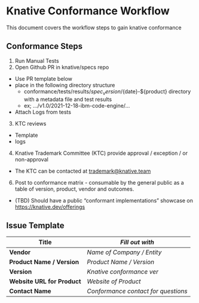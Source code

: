 # Knative Conformance Workflow

This document covers the workflow steps to gain knative conformance

## Conformance Steps
1. Run Manual Tests
2. Open Github PR in knative/specs repo 
  - Use PR template below
  - place in the following directory structure
    - conformance/tests/results/$spec_version/${date}-${product} directory with a metadata file and test results
    - ex; .../v1.0/2021-12-18-ibm-code-engine/...
  - Attach Logs from tests
3. KTC reviews 
  - Template
  - logs
4. Knative Trademark Committee (KTC) provide approval / exception / or non-approval
  - The KTC can be contacted at trademark@knative.team 
6. Post to conformance matrix - consumable by the general public as a table of version, product, vendor and outcomes.
  - (TBD) Should have a public “conformant implementations” showcase on https://knative.dev/offerings



## Issue Template

| **Title** | *Fill out with* |
| ------------------ | -------------------------------------------- |
| **Vendor** | *Name of Company / Entity* |
| **Product Name / Version** | *Product Name / Version* |
| **Version** | *Knative conformance ver* |
| **Website URL for Product** | *Website of Product* |
| **Contact Name** | *Conformance contact for questions* |




